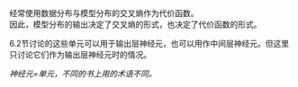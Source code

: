 经常使用数据分布与模型分布的交叉熵作为代价函数。  
因此，模型分布的输出决定了交叉熵的形式，也决定了代价函数的形式。  

6.2节讨论的这些单元可以用于输出层神经元，也可以用作中间层神经元。但这里只讨论它们作为输出层神经元时的情况。  

*神经元=单元，不同的书上用的术语不同。*